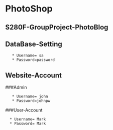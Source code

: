 # PhotoShop
 ## S280F-GroupProject-PhotoBlog
 ## DataBase-Setting
 ```
    * Username= sa
    * Password=password
 ```
 ## Website-Account
 ###Admin
 ```
    * Username= john
    * Password=johnpw
 ```
 ###User-Account
 ```
   * Username= Mark
   * Password= Mark
 ```
